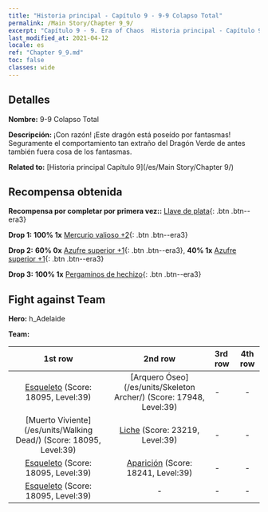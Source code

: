 ```yaml
---
title: "Historia principal - Capítulo 9 - 9-9 Colapso Total"
permalink: /Main Story/Chapter 9_9/
excerpt: "Capítulo 9 - 9. Era of Chaos  Historia principal - Capítulo 9_9. 9-9 Colapso Total"
last_modified_at: 2021-04-12
locale: es
ref: "Chapter 9_9.md"
toc: false
classes: wide
---
```


## Detalles

 **Nombre:** 9-9 Colapso Total

 **Descripción:** ¡Con razón! ¡Este dragón está poseído por fantasmas! Seguramente el comportamiento tan extraño del Dragón Verde de antes también fuera cosa de los fantasmas.

 **Related to:** [Historia principal Capítulo 9](/es/Main Story/Chapter 9/)

## Recompensa obtenida

 **Recompensa por completar por primera vez::** [Llave de plata](/es/Items/con_693/){: .btn .btn--era3}

 **Drop 1:** **100% 1x** [Mercurio valioso +2](/es/Items/mat_28/){: .btn .btn--era3}

 **Drop 2:** **60% 0x** [Azufre superior +1](/es/Items/mat_22/){: .btn .btn--era3}, **40% 1x** [Azufre superior +1](/es/Items/mat_22/){: .btn .btn--era3}

 **Drop 3:** **100% 1x** [Pergaminos de hechizo](/es/Items/con_694/){: .btn .btn--era3}


## Fight against Team
 **Hero:** h_Adelaide

 **Team:**


  | 1st row | 2nd row | 3rd row | 4th row |
  |:----:|:----:|:----|:----:|
  | [Esqueleto](/es/units/Skeleton/) (Score: 18095, Level:39)  | [Arquero Óseo](/es/units/Skeleton Archer/) (Score: 17948, Level:39)  | - | - |
  | [Muerto Viviente](/es/units/Walking Dead/) (Score: 18095, Level:39)  | [Liche](/es/units/Lich/) (Score: 23219, Level:39)  | - | - |
  | [Esqueleto](/es/units/Skeleton/) (Score: 18095, Level:39)  | [Aparición](/es/units/Wight/) (Score: 18241, Level:39)  | - | - |
  | [Esqueleto](/es/units/Skeleton/) (Score: 18095, Level:39)  | - | - | - |


